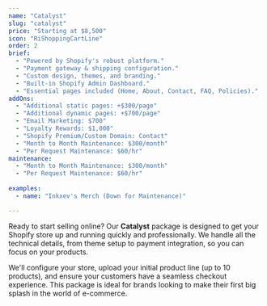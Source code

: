 ```yaml
---
name: "Catalyst"
slug: "catalyst"
price: "Starting at $8,500"
icon: "RiShoppingCartLine"
order: 2
brief:
  - "Powered by Shopify's robust platform."
  - "Payment gateway & shipping configuration."
  - "Custom design, themes, and branding."
  - "Built-in Shopify Admin Dashboard."
  - "Essential pages included (Home, About, Contact, FAQ, Policies)."
addOns:
  - "Additional static pages: +$300/page"
  - "Additional dynamic pages: +$700/page"
  - "Email Marketing: $700"
  - "Loyalty Rewards: $1,000"
  - "Shopify Premium/Custom Domain: Contact"
  - "Month to Month Maintenance: $300/month"
  - "Per Request Maintenance: $60/hr"
maintenance:
  - "Month to Month Maintenance: $300/month"
  - "Per Request Maintenance: $60/hr"
  
examples:
  - name: "Inkxev's Merch (Down for Maintenance)"

---
```


Ready to start selling online? Our **Catalyst** package is designed to get your Shopify store up and running quickly and professionally. We handle all the technical details, from theme setup to payment integration, so you can focus on your products.

We'll configure your store, upload your initial product line (up to 10 products), and ensure your customers have a seamless checkout experience. This package is ideal for brands looking to make their first big splash in the world of e-commerce.